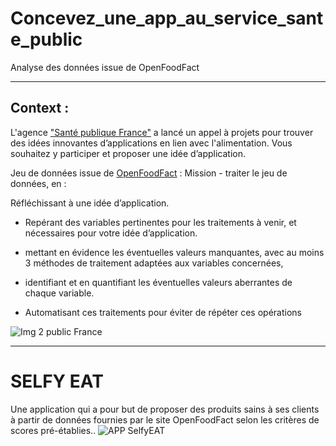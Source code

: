 # Concevez_une_app_au_service_sante_public
Analyse des données issue de OpenFoodFact


______
## Context :
L'agence ["Santé publique France"](https://www.santepubliquefrance.fr/) a lancé un appel à projets pour trouver des idées innovantes d’applications en lien avec l'alimentation. Vous souhaitez y participer et proposer une idée d’application.

Jeu de données issue de [OpenFoodFact](https://world.openfoodfacts.org/) : 
Mission - traiter le jeu de données, en :

Réfléchissant à une idée d’application.
- Repérant des variables pertinentes pour les traitements à venir, et nécessaires pour votre idée d’application.

- mettant en évidence les éventuelles valeurs manquantes, avec au moins 3 méthodes de traitement adaptées aux variables concernées,
- identifiant et en quantifiant les éventuelles valeurs aberrantes de chaque variable.
- Automatisant ces traitements pour éviter de répéter ces opérations

 ![Img 2 public France](https://im3.ezgif.com/tmp/ezgif-3-84a620bcb0.png)
 _____
 # SELFY EAT 
 
 Une application qui a pour but de proposer des produits sains à ses clients à partir de données fournies par le site OpenFoodFact selon les critères de scores pré-établies.. 
![APP SelfyEAT](https://im3.ezgif.com/tmp/ezgif-3-eb1614034c.png)
